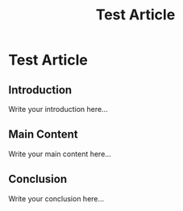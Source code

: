 ﻿---
title: "Test Article"
pubDatetime: 2024-12-25T17:13:00Z
featured: false
draft: false
tags:
  - "blog"
description: "Description for Test Article"
---

# Test Article

## Introduction

Write your introduction here...

## Main Content

Write your main content here...

## Conclusion

Write your conclusion here...
